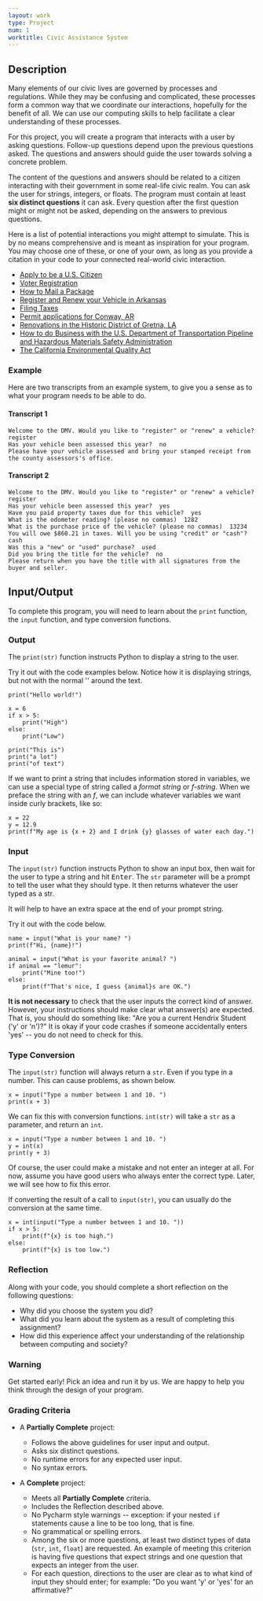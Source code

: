 ```yaml
---
layout: work
type: Project
num: 1
worktitle: Civic Assistance System
---
```


## Description

Many elements of our civic lives are governed by processes and
regulations. While they may be confusing and complicated, these
processes form a common way that we coordinate our interactions,
hopefully for the benefit of all. We can use our computing skills
to help facilitate a clear understanding of these processes.

For this project, you will create a program that interacts with a
user by asking questions. Follow-up questions depend upon the
previous questions asked. The questions and answers should guide
the user towards solving a concrete problem.

The content of the questions and answers should be related to a
citizen interacting with their government in some real-life civic
realm. You can ask the user for strings, integers, or floats. The
program must contain at least **six distinct questions** it can ask.
Every question after the first question might or might not be asked,
depending on the answers to previous questions.

Here is a list of potential interactions you might attempt to
simulate. This is by no means comprehensive and is meant as
inspiration for your program. You may choose one of these, or
one of your own, as long as you provide a citation in your code
to your connected real-world civic interaction.

* [Apply to be a U.S. Citizen](https://www.uscis.gov/citizenship/learners/apply-citizenship)
* [Voter Registration](https://www.usa.gov/register-to-vote)
* [How to Mail a Package](https://pe.usps.com/text/pub52/pub52c2_022.htm)
* [Register and Renew your Vehicle in Arkansas](https://www.dfa.arkansas.gov/motor-vehicle/vehicle-tag-renewal/)
* [Filing Taxes](https://www.irs.gov/pub/irs-pdf/i1040gi.pdf)
* [Permit applications for Conway, AR](http://cityofconway.org/pages/permits-inspections/)
* [Renovations in the Historic District of Gretna, LA](https://www.gretnala.com/wp-content/uploads/2017/10/1503007315_01128.pdf)
* [How to do Business with the U.S. Department of Transportation Pipeline and Hazardous Materials Safety Administration](https://www.phmsa.dot.gov/pipeline/special-permits-state-waivers/special-permits-and-state-waivers-overview)
* [The California Environmental Quality Act](http://resources.ca.gov/ceqa/flowchart/)

### Example

Here are two transcripts from an example system, to give you a sense as to what your program needs to be able to do.

#### Transcript 1
    Welcome to the DMV. Would you like to "register" or "renew" a vehicle?  register
    Has your vehicle been assessed this year?  no
    Please have your vehicle assessed and bring your stamped receipt from the county assessors's office.

#### Transcript 2
    Welcome to the DMV. Would you like to "register" or "renew" a vehicle?  register
    Has your vehicle been assessed this year?  yes
    Have you paid property taxes due for this vehicle?  yes
    What is the odometer reading? (please no commas)  1282
    What is the purchase price of the vehicle? (please no commas)  13234
    You will owe $860.21 in taxes. Will you be using "credit" or "cash"?  cash
    Was this a "new" or "used" purchase?  used
    Did you bring the title for the vehicle?  no
    Please return when you have the title with all signatures from the buyer and seller.

## Input/Output

To complete this program, you will need to learn about the `print` function, the `input` function, and type conversion functions.

### Output

The `print(str)` function instructs Python to display a string to the user.

Try it out with the code examples below. Notice how it is displaying
strings, but not with the normal '' around the text.

	print("Hello world!")

	x = 6
	if x > 5:
		print("High")
	else:
		print("Low")

	print("This is")
	print("a lot")
	print("of text")

If we want to print a string that includes information stored in variables, we can use a special type of string called a *format string* or *f-string*. When we preface the string with an *f*,  we can include whatever variables we want inside curly brackets, like so:

	x = 22
	y = 12.9
	print(f"My age is {x + 2} and I drink {y} glasses of water each day.")

### Input

The `input(str)` function instructs Python to show an input box, then wait for the user to type a string and hit <kbd>Enter</kbd>. The `str` parameter will be a prompt to tell the user what they should type. It then returns whatever the user typed as a str.

It will help to have an extra space at the end of your prompt string.

Try it out with the code below.

	name = input("What is your name? ")
	print(f"Hi, {name}!")

	animal = input("What is your favorite animal? ")
	if animal == "lemur":
		print("Mine too!")
	else:
		print(f"That's nice, I guess {animal}s are OK.")


**It is not necessary** to check that the user inputs the correct kind of answer. However, your instructions should make clear what answer(s) are expected. That is,
you should do something like:  "Are you a current Hendrix Student ('y' or 'n')?" It is okay if your code crashes if someone accidentally enters 'yes' -- you do not need to check for this.

### Type Conversion

The `input(str)` function will always return a `str`. Even if you type in a number. This can cause problems, as shown below.

	x = input("Type a number between 1 and 10. ")
	print(x + 3)

We can fix this with conversion functions. `int(str)` will take a `str` as a parameter, and return an `int`.

	x = input("Type a number between 1 and 10. ")
	y = int(x)
	print(y + 3)

Of course, the user could make a mistake and not enter an integer at all. For now, assume you have good users who always enter the correct type. Later, we will see how to fix this error.

If converting the result of a call to `input(str)`, you can usually do the conversion at the same time.

	x = int(input("Type a number between 1 and 10. "))
	if x > 5:
		print(f"{x} is too high.")
	else:
		print(f"{x} is too low.")

### Reflection

Along with your code, you should complete a short reflection on the following questions:
* Why did you choose the system you did?
* What did you learn about the system as a result of completing this assignment?
* How did this experience affect your understanding of the relationship between computing and society?

### Warning

Get started early! Pick an idea and run it by us. We are happy to help you think through the design of your program.

### Grading Criteria

* A **Partially Complete** project:
  * Follows the above guidelines for user input and output.
  * Asks six distinct questions.
  * No runtime errors for any expected user input.
  * No syntax errors.

* A **Complete** project:
  * Meets all **Partially Complete** criteria.
  * Includes the Reflection described above.
  * No Pycharm style warnings -- exception: if your nested `if` statements cause a line to be too long, that is fine.
  * No grammatical or spelling errors.
  * Among the six or more questions, at least two distinct types of
    data (`str`, `int`, `float`) are requested. An example of
	meeting this criterion is having five questions that expect
	strings	and one question that expects an integer from the user.
  * For each question, directions to the user are clear as to what
    kind of input they should enter; for example: "Do you want 'y'
	or 'yes' for an affirmative?"
